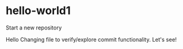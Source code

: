 # hello-world1
Start a new repository

Hello
Changing file to verify/explore commit functionality.
Let's see!
